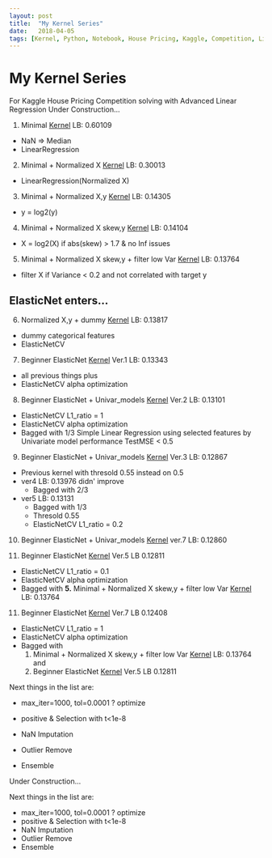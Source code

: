 ```yaml
---
layout: post
title:  "My Kernel Series"
date:   2018-04-05
tags: [Kernel, Python, Notebook, House Pricing, Kaggle, Competition, Linear Regression]
---
```


# My Kernel Series
For Kaggle House Pricing Competition solving with Advanced Linear Regression
Under Construction...

1. Minimal [Kernel](https://www.kaggle.com/mineshjethva/let-s-do-the-minimal) LB: 0.60109
  * NaN =&gt; Median
  * LinearRegression

2. Minimal + Normalized X [Kernel](https://www.kaggle.com/mineshjethva/the-minimal-normalize-x) LB: 0.30013
  * LinearRegression(Normalized X)

3. Minimal + Normalized X,y [Kernel](https://www.kaggle.com/mineshjethva/the-minimal-normalize-x-y) LB: 0.14305
  * y = log2(y)

4. Minimal + Normalized X skew,y [Kernel](https://www.kaggle.com/mineshjethva/the-minimal-normalize-x-skew-y) LB: 0.14104
  * X = log2(X) if abs(skew) &gt; 1.7 &amp; no Inf issues

5. Minimal + Normalized X skew,y + filter low Var [Kernel](https://www.kaggle.com/mineshjethva/the-minimal-normalize-x-skew-y-exploratory) LB: 0.13764
  * filter X if Variance &lt; 0.2 and not correlated with target y

## ElasticNet enters...

6. Normalized X,y + dummy [Kernel](https://www.kaggle.com/mineshjethva/the-minimal-normalize-x-skew-y-categoricals) LB: 0.13817
  * dummy categorical features
  * ElasticNetCV

7.  Beginner ElasticNet [Kernel](https://www.kaggle.com/mineshjethva/beginner-elasticnet) Ver.1 LB: 0.13343
 * all previous things plus  
 * ElasticNetCV alpha optimization

8. Beginner ElasticNet + Univar_models [Kernel](https://www.kaggle.com/mineshjethva/beginner-elasticnet-univar-models) Ver.2 LB: 0.13101
 * ElasticNetCV L1_ratio = 1
 * ElasticNetCV alpha optimization
 * Bagged with 1/3 Simple Linear Regression using selected features by Univariate model performance TestMSE &lt; 0.5

9. Beginner ElasticNet + Univar_models [Kernel](https://www.kaggle.com/mineshjethva/beginner-elasticnet-univar-models) Ver.3 LB: 0.12867
 * Previous kernel with thresold 0.55 instead on 0.5
 * ver4 LB: 0.13976 didn' improve
     * Bagged with 2/3
 * ver5 LB: 0.13131 
     * Bagged with 1/3
     * Thresold 0.55
     * ElasticNetCV L1_ratio = 0.2
10. Beginner ElasticNet + Univar_models [Kernel](https://www.kaggle.com/mineshjethva/beginner-elasticnet-univar-models) ver.7 LB: 0.12860


10. Beginner ElasticNet [Kernel](https://www.kaggle.com/mineshjethva/beginner-elasticnet) Ver.5 LB 0.12811
 * ElasticNetCV L1_ratio = 0.1
 * ElasticNetCV alpha optimization
 * Bagged with **5.** Minimal + Normalized X skew,y + filter low Var [Kernel](https://www.kaggle.com/mineshjethva/the-minimal-normalize-x-skew-y-exploratory) LB: 0.13764

11. Beginner ElasticNet [Kernel](https://www.kaggle.com/mineshjethva/beginner-elasticnet) Ver.7 LB 0.12408
 * ElasticNetCV L1_ratio = 1
 * ElasticNetCV alpha optimization
 * Bagged with 
    1. Minimal + Normalized X skew,y + filter low Var [Kernel](https://www.kaggle.com/mineshjethva/the-minimal-normalize-x-skew-y-exploratory) LB: 0.13764 
and 
    2. Beginner ElasticNet [Kernel](https://www.kaggle.com/mineshjethva/beginner-elasticnet) Ver.5 LB 0.12811




Next things in the list are:
 
 * max_iter=1000, tol=0.0001 ? optimize
 * positive &amp; Selection with t&lt;1e-8

 * NaN Imputation
 * Outlier Remove
 * Ensemble



Under Construction...

Next things in the list are:
 
 * max_iter=1000, tol=0.0001 ? optimize
 * positive &amp; Selection with t&lt;1e-8
 * NaN Imputation
 * Outlier Remove
 * Ensemble
